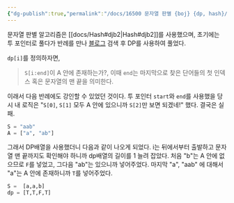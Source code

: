 ```yaml
---
{"dg-publish":true,"permalink":"/docs/16500 문자열 판별 {boj} {dp, hash}/","title":"16500 문자열 판별 {boj} {dp, hash}"}
---
```


문자열 판별 알고리즘은 [[docs/Hash#djb2\|Hash#djb2]]를 사용했으며, 초기에는 투 포인터로 풀다가 반례를 만나 [블로그](https://dana-study-log.tistory.com/entry/Baekjoon-%EB%B0%B1%EC%A4%80-16500%EB%AC%B8%EC%9E%90%EC%97%B4-%ED%8C%90%EB%B3%84) 검색 후 DP를 사용하여 풀었다.

`dp[i]`를 정의하자면, 

> `S[i:end]`이 A 안에 존재하는가?, 이때 `end`는 마지막으로 찾은 단어들의 첫 인덱스 혹은 문자열의 맨 끝을 의미한다.

이래서 다음 반례에도 강인할 수 있었던 것이다. 투 포인터 `start`와 `end`를 사용했을 당시 내 로직은 "`S[0]`, `S[1]` 모두 A 안에 있으니까 `S[2]`만 보면 되겠네!" 했다. 결국은 실패.

```python
S = "aab"
A = ["a", "ab"]
```

그래서 DP배열을 사용했더니 다음과 같이 나오게 되었다. i는 뒤에서부터 출발하고 문자열 맨 끝까지도 확인해야 하니까 dp배열의 길이를 1 늘려 잡았다. 처음 "b"는 A 안에 없으므로 `F`를 넣었고, 그다음 "ab"는 있으니까 넣어주었다. 마지막 "a", "aab" 에 대해서 "a"는 A 안에 존재하니까 `T`를 넣어주었다.

```python
S =  [a,a,b]
dp = [T,T,F,T]
```
